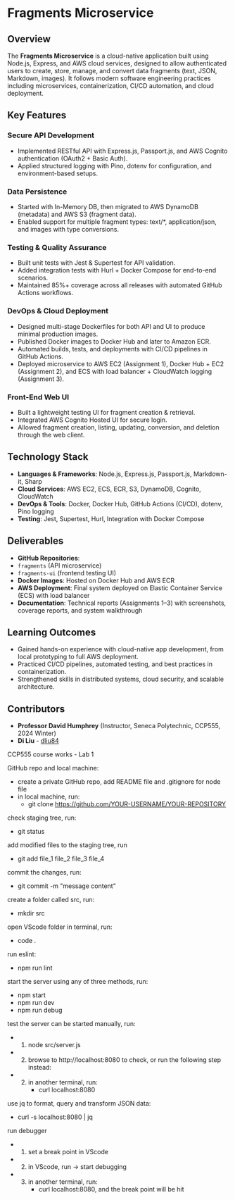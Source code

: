 # Fragments Microservice

## Overview
The **Fragments Microservice** is a cloud-native application built using Node.js, Express, and AWS cloud services, designed to allow authenticated users to create, store, manage, and convert data fragments (text, JSON, Markdown, images). It follows modern software engineering practices including microservices, containerization, CI/CD automation, and cloud deployment.

## Key Features
### Secure API Development
- Implemented RESTful API with Express.js, Passport.js, and AWS Cognito authentication (OAuth2 + Basic Auth).
- Applied structured logging with Pino, dotenv for configuration, and environment-based setups.
### Data Persistence
- Started with In-Memory DB, then migrated to AWS DynamoDB (metadata) and AWS S3 (fragment data).
- Enabled support for multiple fragment types: text/*, application/json, and images with type conversions.
### Testing & Quality Assurance
- Built unit tests with Jest & Supertest for API validation.
- Added integration tests with Hurl + Docker Compose for end-to-end scenarios.
- Maintained 85%+ coverage across all releases with automated GitHub Actions workflows.
### DevOps & Cloud Deployment
- Designed multi-stage Dockerfiles for both API and UI to produce minimal production images.
- Published Docker images to Docker Hub and later to Amazon ECR.
- Automated builds, tests, and deployments with CI/CD pipelines in GitHub Actions.
- Deployed microservice to AWS EC2 (Assignment 1), Docker Hub + EC2 (Assignment 2), and ECS with load balancer + CloudWatch logging (Assignment 3).
### Front-End Web UI
- Built a lightweight testing UI for fragment creation & retrieval.
- Integrated AWS Cognito Hosted UI for secure login.
- Allowed fragment creation, listing, updating, conversion, and deletion through the web client.
  
## Technology Stack
- **Languages & Frameworks**: Node.js, Express.js, Passport.js, Markdown-it, Sharp
- **Cloud Services**: AWS EC2, ECS, ECR, S3, DynamoDB, Cognito, CloudWatch
- **DevOps & Tools**: Docker, Docker Hub, GitHub Actions (CI/CD), dotenv, Pino logging
- **Testing**: Jest, Supertest, Hurl, Integration with Docker Compose
  
## Deliverables
- **GitHub Repositories**:
- `fragments` (API microservice)
- `fragments-ui` (frontend testing UI)
- **Docker Images**: Hosted on Docker Hub and AWS ECR
- **AWS Deployment**: Final system deployed on Elastic Container Service (ECS) with load balancer
- **Documentation**: Technical reports (Assignments 1–3) with screenshots, coverage reports, and system walkthrough

## Learning Outcomes
- Gained hands-on experience with cloud-native app development, from local prototyping to full AWS deployment.
- Practiced CI/CD pipelines, automated testing, and best practices in containerization.
- Strengthened skills in distributed systems, cloud security, and scalable architecture.

## Contributors  

- **Professor David Humphrey** (Instructor, Seneca Polytechnic, CCP555, 2024 Winter)  
- **Di Liu** - [dliu84](https://github.com/dliu84)  

CCP555 course works - Lab 1

GitHub repo and local machine:
- create a private GitHub repo, add README file and .gitignore for node file
- in local machine, run:
  - git clone https://github.com/YOUR-USERNAME/YOUR-REPOSITORY

check staging tree, run:
- git status

add modified files to the staging tree, run
- git add file_1 file_2 file_3 file_4

commit the changes, run:
- git commit -m "message content"

create a folder called src, run:
- mkdir src

open VScode folder in terminal, run:
- code .

run eslint: 
- npm run lint

start the server using any of three methods, run: 
- npm start
- npm run dev
- npm run debug

test the server can be started manually, run:
- 1. node src/server.js
- 2. browse to http://localhost:8080 to check, or run the following step instead:
- 2. in another terminal, run:
     - curl localhost:8080
	
use jq to format, query and transform JSON data:
- curl -s localhost:8080 | jq

run debugger
- 1. set a break point in VScode
- 2. in VScode, run -> start debugging
- 3. in another terminal, run:
     - curl localhost:8080, and the break point will be hit

